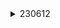 <details>
<summary> 230612 </summary>

# 이진 탐색 트리
## 이진 탐색 트리의 조건
- 왼쪽 자식 노드 <= 부모 자식 노드 <= 오른쪽 자식 노드
  
&nbsp;

## 이진 탐색 트리의 특징
- 중위 순회하면 오름차순으로 정렬된 리스트를 얻을 수 있다.

&nbsp;

## 구현
- 먼저 노드와 이진 탐색 클래스 작성

```python
class Node:
    def __init__(self):
        self.value = value
        self.left = None
        self.right = None

class binarySearchTree:
    def __init__(self):
        self.root = None
    def setRoot(self, value):
        self.root = Node(value)
```

### 검색
1. 루트에서 시작
2. 루트와 비교해서 찾고자 하는 값이 작으면 왼쪽 자식 노드로, 크면 오른쪽 자식 노드로 이동
3. 일치하는 값이 나올 때까지 반복

```python
class binarySearchTree:
    # 찾고자 하는 값이 트리에 존재하는지 여부
    def search(self, value):
        if (self._search(self.root, value) is False):
            return False
        else:
            return True
    # 탐색
    def _search(self, currentNode, value):
        # 더 이상 노드가 없으면 탐색 실패
        if (currentNode is None):
            return False
        # 일치하는 노드가 존재하면 반환
        elif (value == currentNode.value):
            return currentNode
        # 값이 현재 노드보다 작으면 왼쪽 자식으로 가서 계속 탐색
        elif(value < currentNode.value):
            return self._search(currentNode.left, value)
        # 값이 현재 노드보다 크면 오른쪽 자식으로 가서 계속 탐색
        elif (value > currentNode.value):
            return(self._search(currentNode.right, value))
```

### 삽입

```python
class binarySearchTree:
    def insert(self, value):
        if (self.root is None):
            self.setRoot(value)
        else:
            self._insert(self.root, value)
    
    def _insert(self, currentNode, value):
        # 값이 현재 노드값보다 작은데
        if (value <= currentNode.value):
            # 현재 노드에 왼쪽 자식이 있다면
            if(currentNode.left):
                # 왼쪽 자식 노드로 이동
                self._insert(currnetNode.left, value)
            # 왼쪽 자식이 없다면
            else:
                # 삽입
                currentNode.left = Node(value)

        # 값이 현재 노드값보다 큰데
        else:
            # 오른쪽 자식이 있다면
            if(currentNode.right):
                # 오른쪽 자식 노드로 이동
                self._insert(currentNode.right, value)
            # 오른쪽 자식 없다면
            else:
                # 삽입
                currentNode.right = Node(value)
```

### 삭제
1. 삭제할 노드에 자식 노드가 없으면 그냥 삭제
2. 자식 노드가 하나 있으면
   - 해당 노드를 지우고 해당 노드의 자식 노드와 부모 노드를 연결
3. 삭제할 노드에 자식 노드가 두 개 있으면
   - predecessor: 삭제할 노드의 왼쪽 서브트리 중 최대값
   - successor: 삭제할 노드의 오른쪽 서브트리 중 최소값
    1. 삭제할 노드의 오른쪽 서브트리에서 successor를 찾는다.
    2. successor을 삭제할 노드 위치에 복사한다.
    3. successor를 삭제한다.
```python
class binarySearchTree:
    def delete(self, value):
        if (currentNode is None):
            return False
        elif value < currentNode.value:
            currentNode.left = self._delete(currentNode.left, value)
        elif value > currentNode.value:
            currentNode.right = self._delete(currentNode.right, value)
    
    def _delete(self, currentNode, value):
        # 자식 노드가 없으면 그냥 지움
        if (currentNode.left == None and currentNode.right == None):
            currentNode = None
        # 자식 노드가 하나면 자기의 부모 노드와 자기의 자식 노드를 이어줌
        elif(currentNode.left == None):
            currentNode = currentNode.right
        elif(currentNode.right== None):
            currentNode = currentNode.left

        # 삭제할 노드가 자식 노드를 두 개 가지고 있으면
        else:
            # 삭제할 노드의 오른쪽 서브트리에서 가장 작은 수를 대체자로 선정
            successor = currentNode.right
            while successor:
                successor = successor.left
                currentNode.value, successor.value = successor.value, currentNode.value
                currentNode.left = self._delete(currentNode.left, successor.value)

        return currentNode

```

</details>

